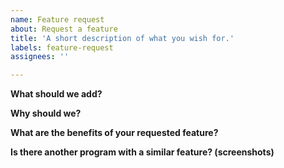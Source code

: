 ```yaml
---
name: Feature request
about: Request a feature
title: 'A short description of what you wish for.'
labels: feature-request
assignees: ''

---
```


**What should we add?**
<!-- Describe what you need. -->

**Why should we?**
<!-- Describe why you need it. -->

**What are the benefits of your requested feature?**
<!-- Found a solution? Add it here. If not, leave it empty. -->

**Is there another program with a similar feature? (screenshots)**
<!-- Add additional information here. Screenshots would also be appreciated. -->
